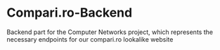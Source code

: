 # Compari.ro-Backend
Backend part for the Computer Networks project, which represents the necessary endpoints for our compari.ro lookalike website
